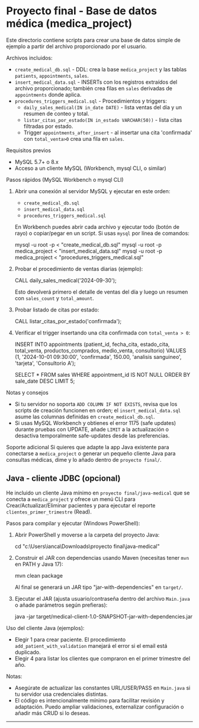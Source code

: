 # Proyecto final - Base de datos médica (medica_project)

Este directorio contiene scripts para crear una base de datos simple de ejemplo a partir del archivo proporcionado por el usuario.

Archivos incluidos:

- `create_medical_db.sql` - DDL: crea la base `medica_project` y las tablas `patients`, `appointments`, `sales`.
- `insert_medical_data.sql` - INSERTs con los registros extraídos del archivo proporcionado; también crea filas en `sales` derivadas de `appointments` donde aplica.
- `procedures_triggers_medical.sql` - Procedimientos y triggers:
  - `daily_sales_medical(IN in_date DATE)` - lista ventas del día y un resumen de conteo y total.
  - `listar_citas_por_estado(IN in_estado VARCHAR(50))` - lista citas filtradas por estado.
  - Trigger `appointments_after_insert` - al insertar una cita 'confirmada' con `total_venta>0` crea una fila en `sales`.

Requisitos previos
- MySQL 5.7+ o 8.x
- Acceso a un cliente MySQL (Workbench, mysql CLI, o similar)

Pasos rápidos (MySQL Workbench o mysql CLI)

1) Abrir una conexión al servidor MySQL y ejecutar en este orden:

   - `create_medical_db.sql`
   - `insert_medical_data.sql`
   - `procedures_triggers_medical.sql`

   En Workbench puedes abrir cada archivo y ejecutar todo (botón de rayo) o copiar/pegar en un script. Si usas `mysql` por línea de comandos:

   mysql -u root -p < "create_medical_db.sql"
   mysql -u root -p medica_project < "insert_medical_data.sql"
   mysql -u root -p medica_project < "procedures_triggers_medical.sql"

2) Probar el procedimiento de ventas diarias (ejemplo):

   CALL daily_sales_medical('2024-09-30');

   Esto devolverá primero el detalle de ventas del día y luego un resumen con `sales_count` y `total_amount`.

3) Probar listado de citas por estado:

   CALL listar_citas_por_estado('confirmada');

4) Verificar el trigger insertando una cita confirmada con `total_venta > 0`:

   INSERT INTO appointments (patient_id, fecha_cita, estado_cita, total_venta, productos_comprados, medio_venta, consultorio)
   VALUES (1, '2024-10-01 09:30:00', 'confirmada', 150.00, 'analisis sanguineo', 'tarjeta', 'Consultorio A');

   SELECT * FROM sales WHERE appointment_id IS NOT NULL ORDER BY sale_date DESC LIMIT 5;

Notas y consejos
- Si tu servidor no soporta `ADD COLUMN IF NOT EXISTS`, revisa que los scripts de creación funcionen en orden; el `insert_medical_data.sql` asume las columnas definidas en `create_medical_db.sql`.
- Si usas MySQL Workbench y obtienes el error 1175 (safe updates) durante pruebas con UPDATE, añade `LIMIT` a la actualización o desactiva temporalmente safe-updates desde las preferencias.

Soporte adicional
Si quieres que adapte la app Java existente para conectarse a `medica_project` o generar un pequeño cliente Java para consultas médicas, dime y lo añado dentro de `proyecto final/`.

Java - cliente JDBC (opcional)
---------------------------------
He incluido un cliente Java mínimo en `proyecto final/java-medical` que se conecta a `medica_project` y ofrece un menú CLI para Crear/Actualizar/Eliminar pacientes y para ejecutar el reporte `clientes_primer_trimestre` (Read).

Pasos para compilar y ejecutar (Windows PowerShell):

1) Abrir PowerShell y moverse a la carpeta del proyecto Java:

   cd "c:\Users\ianca\Downloads\\proyecto final\java-medical"

2) Construir el JAR con dependencias usando Maven (necesitas tener `mvn` en PATH y Java 17):

   mvn clean package

   Al final se generará un JAR tipo "jar-with-dependencies" en `target/`.

3) Ejecutar el JAR (ajusta usuario/contraseña dentro del archivo `Main.java` o añade parámetros según prefieras):

   java -jar target/medical-client-1.0-SNAPSHOT-jar-with-dependencies.jar

Uso del cliente Java (ejemplos):
- Elegir 1 para crear paciente. El procedimiento `add_patient_with_validation` manejará el error si el email está duplicado.
- Elegir 4 para listar los clientes que compraron en el primer trimestre del año.

Notas:
- Asegúrate de actualizar las constantes URL/USER/PASS en `Main.java` si tu servidor usa credenciales distintas.
- El código es intencionalmente mínimo para facilitar revisión y adaptación. Puedo ampliar validaciones, externalizar configuración o añadir más CRUD si lo deseas.

---

